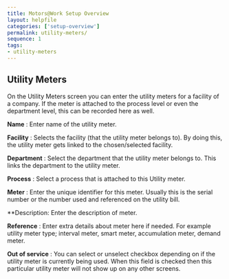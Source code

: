 ```yaml
---
title: Motors@Work Setup Overview
layout: helpfile
categories: ['setup-overview']
permalink: utility-meters/
sequence: 1
tags:
- utility-meters
---
```


## **Utility Meters**

On the Utility Meters screen you can enter the utility meters for a facility of a company. If the meter is attached to the process level or even the department level, this can be recorded here as well.

**Name** : Enter name of the utility meter.

**Facility** : Selects the facility (that the utility meter belongs to). By doing this, the utility meter gets linked to the chosen/selected facility. 

**Department** : Select the department that the utility meter belongs to. This links the department to the utility meter.

**Process** : Select a process that is attached to this Utility meter.

**Meter** : Enter the unique identifier for this meter. Usually this is the serial number or the number used and referenced on the utility bill. 

**Description: Enter the description of meter.

**Reference** : Enter extra details about meter here if needed. For example utility meter type; interval meter, smart meter, accumulation meter, demand meter.

**Out of service** : You can select or unselect checkbox depending on if the utility meter is currently being used. When this field is checked then this particular utility meter will not show up on any other screens.

